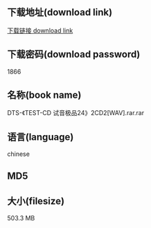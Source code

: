 ## 下载地址(download link)
[下载链接 download link](https://voluble-croquembouche-d321dc.netlify.app/?s=DTS-%E3%80%8ATEST-CD+%E8%AF%95%E9%9F%B3%E6%9E%81%E5%93%8124%E3%80%8B2CD2%5BWAV%5D.rar)

## 下载密码(download password)
1866

## 名称(book name)
DTS-《TEST-CD 试音极品24》2CD2[WAV].rar.rar

## 语言(language)
chinese

## MD5


## 大小(filesize)
503.3 MB
